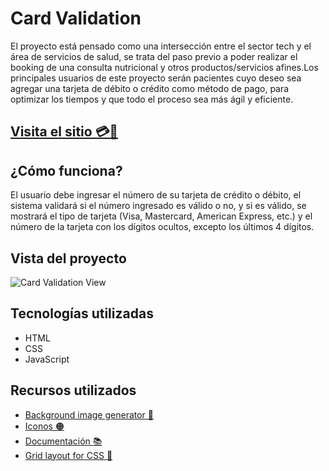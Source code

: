 <h1>Card Validation</h1>
<p>El proyecto está pensado como una intersección entre el sector tech y el área de servicios de salud, se trata del paso previo a poder realizar el booking de una consulta nutricional y otros productos/servicios afines.Los principales usuarios de este proyecto serán pacientes cuyo deseo sea agregar una tarjeta de débito o crédito como método de pago, para optimizar los tiempos y que todo el proceso sea más ágil y eficiente.</p>
<h2><a href="zmvelasco.github.io/DEV005-card-validation/src/">Visita el sitio 💳💛</a></h2>
<h2>¿Cómo funciona?</h2>
<p>El usuario debe ingresar el número de su tarjeta de crédito o débito, el sistema validará si el número ingresado es válido o no, y si es válido, se mostrará el tipo de tarjeta (Visa, Mastercard, American Express, etc.) y el número de la tarjeta con los dígitos ocultos, excepto los últimos 4 dígitos.</p>
<h2>Vista del proyecto</h2>
<img src="cvview.png" alt="Card Validation View"/>
<h2>Tecnologías utilizadas</h2>
<ul>
<li>HTML</li>
<li>CSS</li>
<li>JavaScript</li>
</ul>
<h2>Recursos utilizados</h2>
<ul>
<li><a href="https://bgjar.com/">Background image generator 🎨</a></li>
<li><a href="https://www.flaticon.com/">Iconos 🟠</a></li>
<li><a href="https://www.w3schools.com/">Documentación 📚</a></li>
<li><a href="https://grid.layoutit.com/">Grid layout for CSS 📝</a></li>
